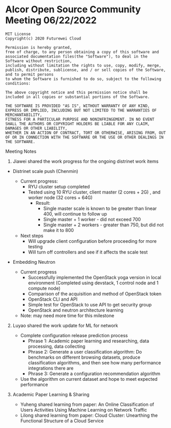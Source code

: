 # Alcor Open Source Community Meeting 06/22/2022


    MIT License
    Copyright(c) 2020 Futurewei Cloud

    Permission is hereby granted,
    free of charge, to any person obtaining a copy of this software and associated documentation files(the "Software"), to deal in the Software without restriction,
    including without limitation the rights to use, copy, modify, merge, publish, distribute, sublicense, and / or sell copies of the Software, and to permit persons
    to whom the Software is furnished to do so, subject to the following conditions:

    The above copyright notice and this permission notice shall be included in all copies or substantial portions of the Software.

    THE SOFTWARE IS PROVIDED "AS IS", WITHOUT WARRANTY OF ANY KIND, EXPRESS OR IMPLIED, INCLUDING BUT NOT LIMITED TO THE WARRANTIES OF MERCHANTABILITY,
    FITNESS FOR A PARTICULAR PURPOSE AND NONINFRINGEMENT. IN NO EVENT SHALL THE AUTHORS OR COPYRIGHT HOLDERS BE LIABLE FOR ANY CLAIM, DAMAGES OR OTHER LIABILITY,
    WHETHER IN AN ACTION OF CONTRACT, TORT OR OTHERWISE, ARISING FROM, OUT OF OR IN CONNECTION WITH THE SOFTWARE OR THE USE OR OTHER DEALINGS IN THE SOFTWARE.

Meeting Notes

1. Jiawei shared the work progress for the ongoing distrinet work items

 * Distrinet scale push (Chenmin)
    * Current progress:
        * RYU cluster setup completed
        * Tested using 10 RYU cluster, client master (2 cores + 2G) , and worker node (32 cores + 64G)
            * Result:
                * Single master scale is known to be greater than linear 400, will continue to follow up 
                * Single master + 1 worker - did not exceed 700
                * Single master + 2 workers - greater than 750, but did not make it to 800
    * Next steps
        * Will upgrade client configuration before proceeding for more testing 
        * Will turn off controllers and see if it affects the scale test

 * Embedding Neutron
    * Current progress
        * Successfully implemented the OpenStack yoga version in local environment  (Completed using devstack, 1 control node and 1 compute node)
        * Comparison of the acquisition and method of OpenStack token
        * OpenStack CLI and API 
        * Simple test for OpenStack to use API to get security group
        * OpenStack and neutron architecture learning
    * Note: may need more time for this milestone 

2. Luyao shared the work update for ML for network
    * Complete configuration release prediction process
        * Phrase 1: Academic paper learning and researching, data processing, data collecting
        * Phrase 2: Generate a user classification algorithm: Do benchmarks on different browsing datasets, produce classification algorithms, and then see how many performance integrations there are
        * Phrase 3: Generate a configuration recommendation algorithm
    * Use the algorithm on current dataset and hope to meet expected performance 

3. Academic Paper Learning & Sharing
    * Yuheng shared learning from paper: An Online Classification of Users Activities Using Machine Learning on Network Traffic 
    * Lilong shared learning from paper: Cloud Cluster: Unearthing the Functional Structure of a Cloud Service 
